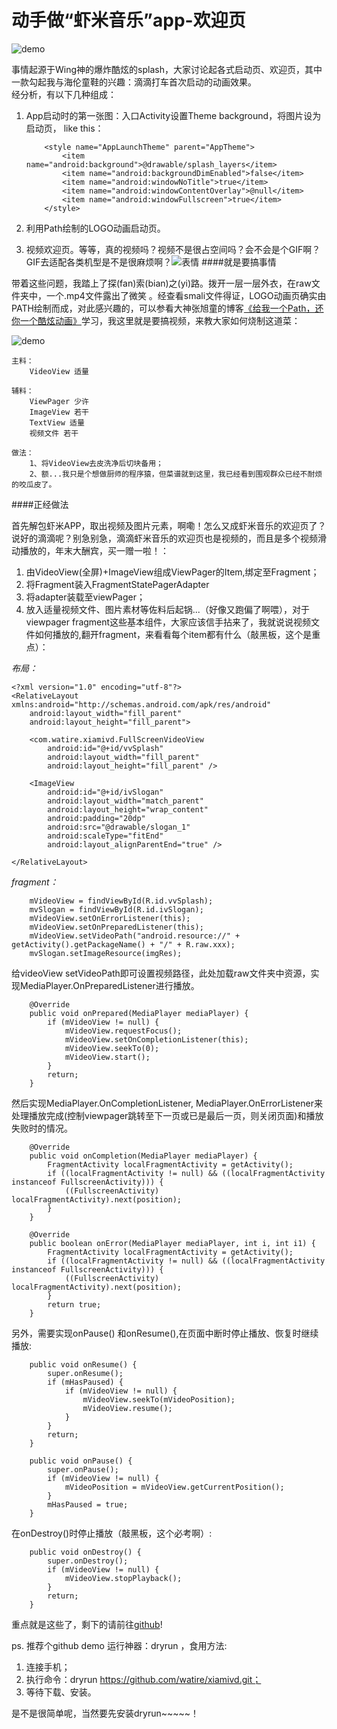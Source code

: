 # 动手做“虾米音乐”app-欢迎页

![demo](http://i.giphy.com/37c2VScSRIu5y.gif)
  
  事情起源于Wing神的爆炸酷炫的splash，大家讨论起各式启动页、欢迎页，其中一款勾起我与海伦童鞋的兴趣：滴滴打车首次启动的动画效果。  
经分析，有以下几种组成：
	
1. App启动时的第一张图：入口Activity设置Theme background，将图片设为启动页，
	like this：
	
	```
		<style name="AppLaunchTheme" parent="AppTheme">  
			<item name="android:background">@drawable/splash_layers</item>  
			<item name="android:backgroundDimEnabled">false</item>  
			<item name="android:windowNoTitle">true</item>  
			<item name="android:windowContentOverlay">@null</item>  
			<item name="android:windowFullscreen">true</item>  
		</style>
	```
    
2. 利用Path绘制的LOGO动画启动页。
3. 视频欢迎页。等等，真的视频吗？视频不是很占空间吗？会不会是个GIF啊？GIF去适配各类机型是不是很麻烦啊？![表情](http://img3.qianzhan123.com/news/201605/18/20160622-24fdc23afcadde9c_360x190.jpg)
####就是要搞事情

带着这些问题，我踏上了探(fan)索(bian)之(yi)路。拨开一层一层外衣，在raw文件夹中，一个.mp4文件露出了微笑
。经查看smali文件得证，LOGO动画页确实由PATH绘制而成，对此感兴趣的，可以参看大神张旭童的博客[《给我一个Path，还你一个酷炫动画》](http://blog.csdn.net/zxt0601/article/details/53040506)学习，我这里就是要搞视频，来教大家如何烧制这道菜：
    
![demo](http://i.giphy.com/sG4JKXkVpLv4k.gif)

    主料：
        VideoView 适量
       
    辅料：
        ViewPager 少许
        ImageView 若干
        TextView 适量
        视频文件 若干
        
    做法：
        1、将VideoView去皮洗净后切块备用；
        2、额...我只是个想做厨师的程序猿，但菜谱就到这里，我已经看到围观群众已经不耐烦的咬瓜皮了。
        
####正经做法

首先解包虾米APP，取出视频及图片元素，啊嘞！怎么又成虾米音乐的欢迎页了？说好的滴滴呢？别急别急，滴滴虾米音乐的欢迎页也是视频的，而且是多个视频滑动播放的，年末大酬宾，买一赠一啦！：
    
1. 由VideoView(全屏)+ImageView组成ViewPager的Item,绑定至Fragment；
2. 将Fragment装入FragmentStatePagerAdapter
3. 将adapter装载至viewPager；
4. 放入适量视频文件、图片素材等佐料后起锅...（好像又跑偏了啊喂），对于viewpager fragment这些基本组件，大家应该信手拈来了，我就说说视频文件如何播放的,翻开fragment，来看看每个item都有什么（敲黑板，这个是重点）：  

*布局：*

```
<?xml version="1.0" encoding="utf-8"?>  
<RelativeLayout xmlns:android="http://schemas.android.com/apk/res/android"
	android:layout_width="fill_parent"  
	android:layout_height="fill_parent">  
	
    <com.watire.xiamivd.FullScreenVideoView
        android:id="@+id/vvSplash"
        android:layout_width="fill_parent"
        android:layout_height="fill_parent" />
        
    <ImageView
        android:id="@+id/ivSlogan"
        android:layout_width="match_parent"
        android:layout_height="wrap_content"
        android:padding="20dp"
        android:src="@drawable/slogan_1"
        android:scaleType="fitEnd"
        android:layout_alignParentEnd="true" />  
        
</RelativeLayout>

```

*fragment：*
          
```
	mVideoView = findViewById(R.id.vvSplash);
	mvSlogan = findViewById(R.id.ivSlogan);
	mVideoView.setOnErrorListener(this);
	mVideoView.setOnPreparedListener(this);
	mVideoView.setVideoPath("android.resource://" + getActivity().getPackageName() + "/" + R.raw.xxx);
	mvSlogan.setImageResource(imgRes);
```        
给videoView setVideoPath即可设置视频路径，此处加载raw文件夹中资源，实现MediaPlayer.OnPreparedListener进行播放。

```
	@Override
	public void onPrepared(MediaPlayer mediaPlayer) {
		if (mVideoView != null) {
			mVideoView.requestFocus();
			mVideoView.setOnCompletionListener(this);
			mVideoView.seekTo(0);
			mVideoView.start();
		}
		return;
	}
```


然后实现MediaPlayer.OnCompletionListener, MediaPlayer.OnErrorListener来处理播放完成(控制viewpager跳转至下一页或已是最后一页，则关闭页面)和播放失败时的情况。

```
    @Override
    public void onCompletion(MediaPlayer mediaPlayer) {
        FragmentActivity localFragmentActivity = getActivity();
        if ((localFragmentActivity != null) && ((localFragmentActivity instanceof FullscreenActivity))) {
            ((FullscreenActivity) localFragmentActivity).next(position);
        }
    }

    @Override
    public boolean onError(MediaPlayer mediaPlayer, int i, int i1) {
        FragmentActivity localFragmentActivity = getActivity();
        if ((localFragmentActivity != null) && ((localFragmentActivity instanceof FullscreenActivity))) {
            ((FullscreenActivity) localFragmentActivity).next(position);
        }
        return true;
    }
```
    
另外，需要实现onPause() 和onResume(),在页面中断时停止播放、恢复时继续播放:

```
    public void onResume() {
        super.onResume();
        if (mHasPaused) {
            if (mVideoView != null) {
                mVideoView.seekTo(mVideoPosition);
                mVideoView.resume();
            }
        }
        return;
    }

    public void onPause() {
        super.onPause();
        if (mVideoView != null) {
            mVideoPosition = mVideoView.getCurrentPosition();
        }
        mHasPaused = true;
    }
```
   
在onDestroy()时停止播放（敲黑板，这个必考啊）:

```
    public void onDestroy() {
        super.onDestroy();
        if (mVideoView != null) {
            mVideoView.stopPlayback();
        }
        return;
    }
```
重点就是这些了，剩下的请前往[github](https://github.com/watire/xiamivd.git)!

ps. 推荐个github demo 运行神器：dryrun ，食用方法:

1. 连接手机；
2. 执行命令：dryrun https://github.com/watire/xiamivd.git；
3. 等待下载、安装。

是不是很简单呢，当然要先安装dryrun~~~~~！

